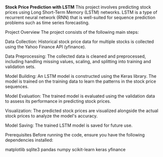 **Stock Price Prediction with LSTM**
This project involves predicting stock prices using Long Short-Term Memory (LSTM) networks. LSTM is a type of recurrent neural network (RNN) that is well-suited for sequence prediction problems such as time series forecasting.

Project Overview
The project consists of the following main steps:

Data Collection: Historical stock price data for multiple stocks is collected using the Yahoo Finance API (yfinance).

Data Preprocessing: The collected data is cleaned and preprocessed, including handling missing values, scaling, and splitting into training and validation sets.

Model Building: An LSTM model is constructed using the Keras library. The model is trained on the training data to learn the patterns in the stock price sequences.

Model Evaluation: The trained model is evaluated using the validation data to assess its performance in predicting stock prices.

Visualization: The predicted stock prices are visualized alongside the actual stock prices to analyze the model's accuracy.

Model Saving: The trained LSTM model is saved for future use.

Prerequisites
Before running the code, ensure you have the following dependencies installed:

matplotlib
sqlite3
pandas
numpy
scikit-learn
keras
yfinance
